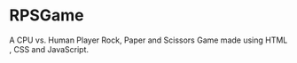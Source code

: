 # RPSGame
A CPU vs. Human Player Rock, Paper and Scissors Game made using HTML , CSS and JavaScript.
